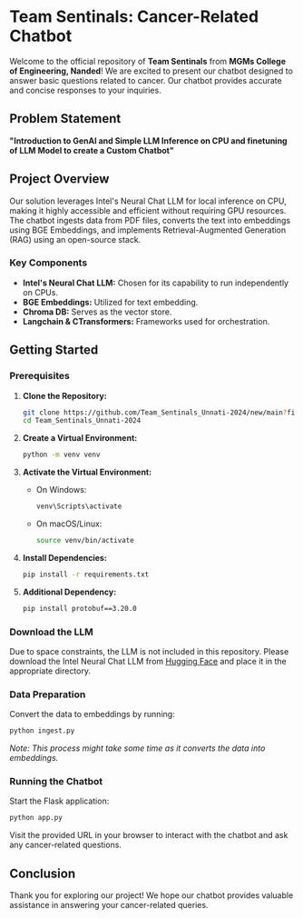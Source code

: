 # Team Sentinals: Cancer-Related Chatbot

Welcome to the official repository of **Team Sentinals** from **MGMs College of Engineering, Nanded**! We are excited to present our chatbot designed to answer basic questions related to cancer. Our chatbot provides accurate and concise responses to your inquiries.

## Problem Statement
**"Introduction to GenAI and Simple LLM Inference on CPU and finetuning of LLM Model to create a Custom Chatbot"**

## Project Overview
Our solution leverages Intel's Neural Chat LLM for local inference on CPU, making it highly accessible and efficient without requiring GPU resources. The chatbot ingests data from PDF files, converts the text into embeddings using BGE Embeddings, and implements Retrieval-Augmented Generation (RAG) using an open-source stack.

### Key Components
- **Intel's Neural Chat LLM:** Chosen for its capability to run independently on CPUs.
- **BGE Embeddings:** Utilized for text embedding.
- **Chroma DB:** Serves as the vector store.
- **Langchain & CTransformers:** Frameworks used for orchestration.

## Getting Started

### Prerequisites
1. **Clone the Repository:**
   ```bash
   git clone https://github.com/Team_Sentinals_Unnati-2024/new/main?filename=README.md
   cd Team_Sentinals_Unnati-2024
   ```

2. **Create a Virtual Environment:**
   ```bash
   python -m venv venv
   ```

3. **Activate the Virtual Environment:**
   - On Windows:
     ```bash
     venv\Scripts\activate
     ```
   - On macOS/Linux:
     ```bash
     source venv/bin/activate
     ```

4. **Install Dependencies:**
   ```bash
   pip install -r requirements.txt
   ```

5. **Additional Dependency:**
   ```bash
   pip install protobuf==3.20.0
   ```

### Download the LLM
Due to space constraints, the LLM is not included in this repository. Please download the Intel Neural Chat LLM from [Hugging Face](https://huggingface.co) and place it in the appropriate directory.

### Data Preparation
Convert the data to embeddings by running:
```bash
python ingest.py
```
*Note: This process might take some time as it converts the data into embeddings.*

### Running the Chatbot
Start the Flask application:
```bash
python app.py
```

Visit the provided URL in your browser to interact with the chatbot and ask any cancer-related questions.

## Conclusion
Thank you for exploring our project! We hope our chatbot provides valuable assistance in answering your cancer-related queries.
